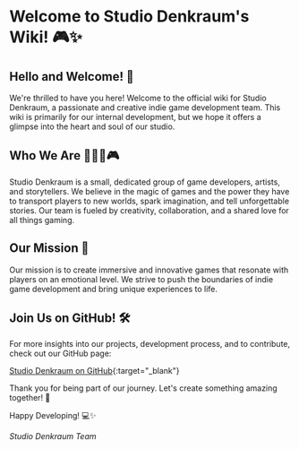 # Welcome to Studio Denkraum's Wiki! 🎮✨

## Hello and Welcome! 👋

We're thrilled to have you here! Welcome to the official wiki for Studio Denkraum, a passionate and creative indie game development team. This wiki is primarily for our internal development, but we hope it offers a glimpse into the heart and soul of our studio.

## Who We Are 🧑‍💻🎨🎮

Studio Denkraum is a small, dedicated group of game developers, artists, and storytellers. We believe in the magic of games and the power they have to transport players to new worlds, spark imagination, and tell unforgettable stories. Our team is fueled by creativity, collaboration, and a shared love for all things gaming.

## Our Mission 🚀

Our mission is to create immersive and innovative games that resonate with players on an emotional level. We strive to push the boundaries of indie game development and bring unique experiences to life.

## Join Us on GitHub! 🛠️

For more insights into our projects, development process, and to contribute, check out our GitHub page:

[Studio Denkraum on GitHub](https://github.com/Studio-Denkraum/game-dev){:target="_blank"}

Thank you for being part of our journey. Let's create something amazing together! 🌟

Happy Developing! 💻✨

*Studio Denkraum Team*
